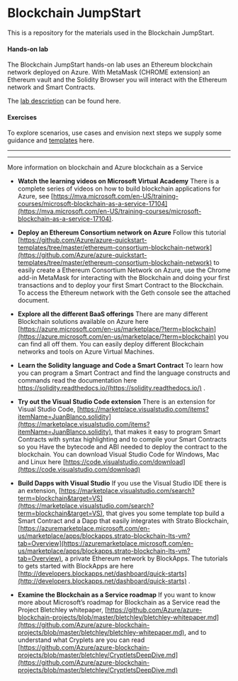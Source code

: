 # Blockchain JumpStart

This is a repository for the materials used in the Blockchain JumpStart. 

#### Hands-on lab
The Blockchain JumpStart hands-on lab uses an Ethereum blockchain network deployed on Azure. With MetaMask (CHROME extension) an Ethereum vault and the Solidity Browser you will interact with the Ethereum network and Smart Contracts.

The [lab description](Tutorials/README.md) can be found here.


#### Exercises
To explore scenarios, use cases and envision next steps we supply some guidance and [templates](Templates/) here.


---

---

More information on blockchain and Azure blockchain as a Service

* __Watch the learning videos on Microsoft Virtual Academy__
There is a complete series of videos on how to build blockchain applications for Azure, see [https://mva.microsoft.com/en-US/training-courses/microsoft-blockchain-as-a-service-17104](https://mva.microsoft.com/en-US/training-courses/microsoft-blockchain-as-a-service-17104). 

* __Deploy an Ethereum Consortium network on Azure__
Follow this tutorial [https://github.com/Azure/azure-quickstart-templates/tree/master/ethereum-consortium-blockchain-network](https://github.com/Azure/azure-quickstart-templates/tree/master/ethereum-consortium-blockchain-network) to easily create a Ethereum Consortium Network on Azure, use the Chrome add-in MetaMask for interacting with the Blockchain and doing your first transactions and to deploy your first Smart Contract to the Blockchain. To access the Ethereum network with the Geth console see the attached document.

* __Explore all the different BaaS offerings__
There are many different Blockchain solutions available on Azure here [https://azure.microsoft.com/en-us/marketplace/?term=blockchain](https://azure.microsoft.com/en-us/marketplace/?term=blockchain) you can find all off them. You can easily deploy different Blockchain networks and tools on Azure Virtual Machines.

* __Learn the Solidity language and Code a Smart Contract__
To learn how you can program a Smart Contract and find the language constructs and commands read the documentation here https://solidity.readthedocs.io/(https://solidity.readthedocs.io/) . 

* __Try out the Visual Studio Code extension__
There is an extension for Visual Studio Code, [https://marketplace.visualstudio.com/items?itemName=JuanBlanco.solidity](https://marketplace.visualstudio.com/items?itemName=JuanBlanco.solidity), that makes it easy to program Smart Contracts with syntax highlighting and to compile your Smart Contracts so you Have the bytecode and ABI needed to deploy the contract to the blockchain. You can download Visual Studio Code for Windows, Mac and Linux here [https://code.visualstudio.com/download](https://code.visualstudio.com/download)

* __Build Dapps with Visual Studio__
If you use the Visual Studio IDE there is an extension, [https://marketplace.visualstudio.com/search?term=blockchain&target=VS](https://marketplace.visualstudio.com/search?term=blockchain&target=VS), that gives you some template top build a Smart Contract and a Dapp   that easily integrates with Strato Blockchain, [https://azuremarketplace.microsoft.com/en-us/marketplace/apps/blockapps.strato-blockchain-lts-vm?tab=Overview](https://azuremarketplace.microsoft.com/en-us/marketplace/apps/blockapps.strato-blockchain-lts-vm?tab=Overview), a private Ethereum network by BlockApps. The tutorials to gets started with BlockApps are here [http://developers.blockapps.net/dashboard/quick-starts](http://developers.blockapps.net/dashboard/quick-starts) .

* __Examine the Blockchain as a Service roadmap__
If you want to know more about Microsoft’s roadmap for Blockchain as a Service read the Project Bletchley whitepaper, [https://github.com/Azure/azure-blockchain-projects/blob/master/bletchley/bletchley-whitepaper.md](https://github.com/Azure/azure-blockchain-projects/blob/master/bletchley/bletchley-whitepaper.md), and to understand what Cryplets are you can read [https://github.com/Azure/azure-blockchain-projects/blob/master/bletchley/CryptletsDeepDive.md](https://github.com/Azure/azure-blockchain-projects/blob/master/bletchley/CryptletsDeepDive.md)
